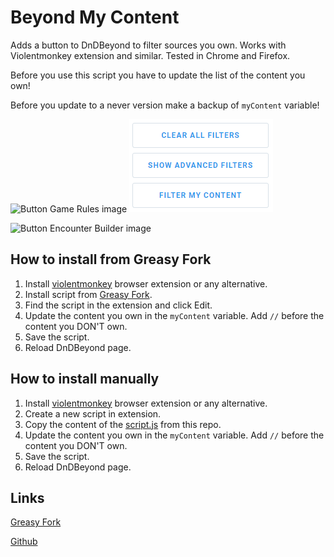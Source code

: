 # Beyond My Content
Adds a button to DnDBeyond to filter sources you own. Works with Violentmonkey extension and similar. Tested in Chrome and Firefox.

Before you use this script you have to update the list of the content you own!

Before you update to a never version make a backup of `myContent` variable!

![Button Game Rules image](https://raw.githubusercontent.com/petrgon/beyond-my-content/main/button.png)
![Button Encounter Builder image](https://raw.githubusercontent.com/petrgon/beyond-my-content/main/encounter-builder.png)

![Button Encounter Builder image](https://raw.githubusercontent.com/petrgon/beyond-my-content/main/showcase.gif)


## How to install from Greasy Fork
1. Install [violentmonkey](https://violentmonkey.github.io/) browser extension or any alternative.
2. Install script from [Greasy Fork](https://greasyfork.org/en/scripts/451010-beyond-my-content).
5. Find the script in the extension and click Edit.
6. Update the content you own in the `myContent` variable. Add `//` before the content you DON'T own.
7. Save the script.
8. Reload DnDBeyond page.

## How to install manually
1. Install [violentmonkey](https://violentmonkey.github.io/) browser extension or any alternative.
2. Create a new script in extension.
3. Copy the content of the [script.js](script.js) from this repo.
4. Update the content you own in the `myContent` variable. Add `//` before the content you DON'T own.
5. Save the script.
6. Reload DnDBeyond page.

## Links
[Greasy Fork](https://greasyfork.org/en/scripts/451010-beyond-my-content)

[Github](https://github.com/petrgon/beyond-my-content/)
